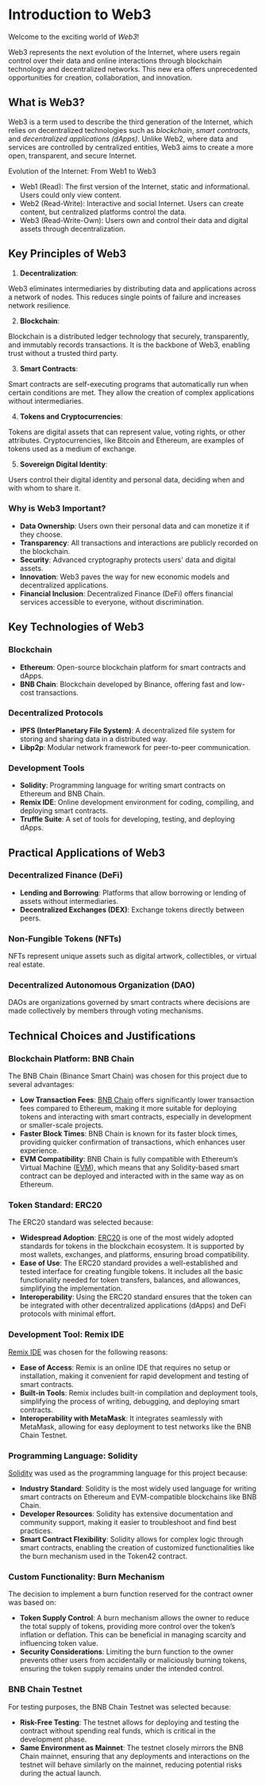 
# Introduction to Web3

Welcome to the exciting world of *Web3*!

Web3 represents the next evolution of the Internet, where users regain control over their data and online interactions through blockchain technology and decentralized networks. This new era offers unprecedented opportunities for creation, collaboration, and innovation.  

## What is Web3?

Web3 is a term used to describe the third generation of the Internet, which relies on decentralized technologies such as *blockchain*, *smart contracts*, and *decentralized applications (dApps)*. Unlike Web2, where data and services are controlled by centralized entities, Web3 aims to create a more open, transparent, and secure Internet.

Evolution of the Internet: From Web1 to Web3
   - Web1 (Read): The first version of the Internet, static and informational. Users could only view content.
   - Web2 (Read-Write): Interactive and social Internet. Users can create content, but centralized platforms control the data.
   - Web3 (Read-Write-Own): Users own and control their data and digital assets through decentralization.

## Key Principles of Web3

1. **Decentralization**:

Web3 eliminates intermediaries by distributing data and applications across a network of nodes. This reduces single points of failure and increases network resilience.

2. **Blockchain**:

Blockchain is a distributed ledger technology that securely, transparently, and immutably records transactions. It is the backbone of Web3, enabling trust without a trusted third party.

3. **Smart Contracts**:

Smart contracts are self-executing programs that automatically run when certain conditions are met. They allow the creation of complex applications without intermediaries.

4. **Tokens and Cryptocurrencies**:

Tokens are digital assets that can represent value, voting rights, or other attributes. Cryptocurrencies, like Bitcoin and Ethereum, are examples of tokens used as a medium of exchange.

5. **Sovereign Digital Identity**:  

Users control their digital identity and personal data, deciding when and with whom to share it.

### Why is Web3 Important?

   - **Data Ownership**: Users own their personal data and can monetize it if they choose.
   - **Transparency**: All transactions and interactions are publicly recorded on the blockchain.
   - **Security**: Advanced cryptography protects users' data and digital assets.
   - **Innovation**: Web3 paves the way for new economic models and decentralized applications.
   - **Financial Inclusion**: Decentralized Finance (DeFi) offers financial services accessible to everyone, without discrimination.

## Key Technologies of Web3

### Blockchain
- **Ethereum**: Open-source blockchain platform for smart contracts and dApps.
- **BNB Chain**: Blockchain developed by Binance, offering fast and low-cost transactions.

### Decentralized Protocols
- **IPFS (InterPlanetary File System)**: A decentralized file system for storing and sharing data in a distributed way.
- **Libp2p**: Modular network framework for peer-to-peer communication.

### Development Tools
- **Solidity**: Programming language for writing smart contracts on Ethereum and BNB Chain.
- **Remix IDE**: Online development environment for coding, compiling, and deploying smart contracts.
- **Truffle Suite**: A set of tools for developing, testing, and deploying dApps.

## Practical Applications of Web3

### Decentralized Finance (DeFi)
- **Lending and Borrowing**: Platforms that allow borrowing or lending of assets without intermediaries.
- **Decentralized Exchanges (DEX)**: Exchange tokens directly between peers.

### Non-Fungible Tokens (NFTs)
NFTs represent unique assets such as digital artwork, collectibles, or virtual real estate.

### Decentralized Autonomous Organization (DAO)
DAOs are organizations governed by smart contracts where decisions are made collectively by members through voting mechanisms.

## Technical Choices and Justifications

### Blockchain Platform: BNB Chain

The BNB Chain (Binance Smart Chain) was chosen for this project due to several advantages:

- **Low Transaction Fees**: [BNB Chain](https://docs.bnbchain.org/bnb-smart-chain/overview/) offers significantly lower transaction fees compared to Ethereum, making it more suitable for deploying tokens and interacting with smart contracts, especially in development or smaller-scale projects.
- **Faster Block Times**: BNB Chain is known for its faster block times, providing quicker confirmation of transactions, which enhances user experience.
- **EVM Compatibility**: BNB Chain is fully compatible with Ethereum’s Virtual Machine ([EVM](https://ethereum.org/fr/developers/docs/evm/)), which means that any Solidity-based smart contract can be deployed and interacted with in the same way as on Ethereum.

### Token Standard: ERC20

The ERC20 standard was selected because:

- **Widespread Adoption**: [ERC20](https://www.lcx.com/erc-20-token-standard-explained/) is one of the most widely adopted standards for tokens in the blockchain ecosystem. It is supported by most wallets, exchanges, and platforms, ensuring broad compatibility.
- **Ease of Use**: The ERC20 standard provides a well-established and tested interface for creating fungible tokens. It includes all the basic functionality needed for token transfers, balances, and allowances, simplifying the implementation.
- **Interoperability**: Using the ERC20 standard ensures that the token can be integrated with other decentralized applications (dApps) and DeFi protocols with minimal effort.

### Development Tool: Remix IDE

[Remix IDE](https://remix.ethereum.org) was chosen for the following reasons:

- **Ease of Access**: Remix is an online IDE that requires no setup or installation, making it convenient for rapid development and testing of smart contracts.
- **Built-in Tools**: Remix includes built-in compilation and deployment tools, simplifying the process of writing, debugging, and deploying smart contracts.
- **Interoperability with MetaMask**: It integrates seamlessly with MetaMask, allowing for easy deployment to test networks like the BNB Chain Testnet.

### Programming Language: Solidity

[Solidity](https://soliditylang.org/) was used as the programming language for this project because:

- **Industry Standard**: Solidity is the most widely used language for writing smart contracts on Ethereum and EVM-compatible blockchains like BNB Chain.
- **Developer Resources**: Solidity has extensive documentation and community support, making it easier to troubleshoot and find best practices.
- **Smart Contract Flexibility**: Solidity allows for complex logic through smart contracts, enabling the creation of customized functionalities like the burn mechanism used in the Token42 contract.

### Custom Functionality: Burn Mechanism

The decision to implement a burn function reserved for the contract owner was based on:

- **Token Supply Control**: A burn mechanism allows the owner to reduce the total supply of tokens, providing more control over the token’s inflation or deflation. This can be beneficial in managing scarcity and influencing token value.
- **Security Considerations**: Limiting the burn function to the owner prevents other users from accidentally or maliciously burning tokens, ensuring the token supply remains under the intended control.

### BNB Chain Testnet

For testing purposes, the BNB Chain Testnet was selected because:

- **Risk-Free Testing**: The testnet allows for deploying and testing the contract without spending real funds, which is critical in the development phase.
- **Same Environment as Mainnet**: The testnet closely mirrors the BNB Chain mainnet, ensuring that any deployments and interactions on the testnet will behave similarly on the mainnet, reducing potential risks during the actual launch.
